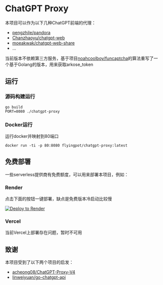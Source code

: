 # ChatGPT Proxy

本项目可以作为以下几种ChatGPT前端的代理：

- [pengzhile/pandora](https://github.com/pengzhile/pandora)
- [Chanzhaoyu/chatgpt-web](https://github.com/Chanzhaoyu/chatgpt-web)
- [moeakwak/chatgpt-web-share](https://github.com/moeakwak/chatgpt-web-share)
- ...

当前版本不依赖第三方服务，基于项目[noahcoolboy/funcaptcha](https://github.com/noahcoolboy/funcaptcha)的算法重写了一个基于Golang的版本，用来获取arkose_token

## 运行

### 源码构建运行
```
go build
PORT=8080 ./chatgpt-proxy
```

### Docker运行

运行docker并映射到80端口
```
docker run -ti -p 80:8080 flyingpot/chatgpt-proxy:latest
```

## 免费部署

一些serverless提供商有免费额度，可以用来部署本项目，例如：

### Render

点击下面的按钮一键部署，缺点是免费版本冷启动比较慢

[![Deploy to Render](https://render.com/images/deploy-to-render-button.svg)](https://render.com/deploy?repo=https://github.com/flyingpot/chatgpt-proxy)

### Vercel

当前Vercel上部署存在问题，暂时不可用

## 致谢

本项目受到了以下两个项目的启发：
- [acheong08/ChatGPT-Proxy-V4](https://github.com/acheong08/ChatGPT-Proxy-V4)
- [linweiyuan/go-chatgpt-api](https://github.com/linweiyuan/go-chatgpt-api)
